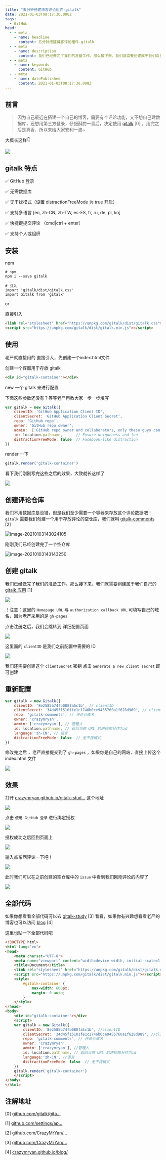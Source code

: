 ```yaml
---
title: "五分钟搭建博客评论组件-gitalk"
date: 2021-01-03T08:17:30.000Z
tags: 
  - GitHub
head:
  - - meta
    - name: headline
      content: 五分钟搭建博客评论组件-gitalk
  - - meta
    - name: description
      content: 我们已经做完了我们的准备工作。那么接下来，我们就需要创建属于我们自己的 gitalk 应用 [1]
  - - meta
    - name: keywords
      content: GitHub
  - - meta
    - name: datePublished
      content: 2021-01-03T08:17:30.000Z
---
```


前言
--

> 因为自己最近在搭建一个自己的博客，需要有个评论功能，又不想自己建数据库，还想用第三方登录，仔细斟酌一番后，决定使用 [gitalk](https://github.com/gitalk/gitalk/ "https://github.com/gitalk/gitalk/") \[0\] ，用完之后是真香，所以来给大家安利一波~

大概长这样👇

![](./images/c9623783354745ec9e5da1d0fbee25a2~tplv-k3u1fbpfcp-zoom-in-crop-mark:1512:0:0:0.webp)

gitalk 特点
---------

✅ GitHub 登录

✅ 无需数据库

✅ 无干扰模式（设置 distractionFreeMode 为 true 开启）

✅ 支持多语言 \[en, zh-CN, zh-TW, es-ES, fr, ru, de, pl, ko\]

✅ 快捷键提交评论 （cmd|ctrl + enter）

✅ 支持个人或组织

安装
--

npm

```shell
# npm
npm i --save gitalk

# 引入
import 'gitalk/dist/gitalk.css'
import Gitalk from 'gitalk'
```

or

直接引入

```html
<link rel="stylesheet" href="https://unpkg.com/gitalk/dist/gitalk.css">
<script src="https://unpkg.com/gitalk/dist/gitalk.min.js"></script>
```

使用
--

老严就直接用的 直接引入，先创建一个index.html文件

创建一个容器用于存放 gitalk

```html
<div id="gitalk-container"></div>
```

new 一个 gitalk 来进行配置

下面这些参数还没有？等等老严再教大家一步一步填写

```js
var gitalk = new Gitalk({
    clientID: 'GitHub Application Client ID',
    clientSecret: 'GitHub Application Client Secret',
    repo: 'GitHub repo',
    owner: 'GitHub repo owner',
    admin:  ['GitHub repo owner and collaborators, only these guys can initialize github issues'],
    id: location.pathname,      // Ensure uniqueness and len
    distractionFreeMode: false  // Facebook-like distraction
})
```

render 一下

```js
gitalk.render('gitalk-container')
```

看下我们刚刚写完这些之后的效果，大致就长这样了

![](./images/4ee0b295612b4d9999ecba9910321bc9~tplv-k3u1fbpfcp-zoom-in-crop-mark:1512:0:0:0.webp)

创建评论仓库
------

我们不用数据库是没错，但是我们至少需要一个容器来存放这个评论数据吧！`gitalk` 需要我们创建一个用于存放评论的空仓库，我们就叫 [gitalk-comments](https://github.com/CrazyMrYan/gitalk-comments "https://github.com/CrazyMrYan/gitalk-comments") \[2\]

![image-20210103143024105](./images/eea70fdbe0ba4791b44203b752bf483d~tplv-k3u1fbpfcp-zoom-in-crop-mark:1512:0:0:0.webp)

刚刚我们已经创建完了一个空仓库

![image-20210103143143250](./images/795a7c981d9647f9b2747bc57798d20e~tplv-k3u1fbpfcp-zoom-in-crop-mark:1512:0:0:0.webp)

创建 gitalk
---------

我们已经做完了我们的准备工作。那么接下来，我们就需要创建属于我们自己的 [gitalk 应用](https://github.com/settings/applications/new "https://github.com/settings/applications/new") \[1\]

![](./images/97efdb91d5604bf09afd355387059b61~tplv-k3u1fbpfcp-zoom-in-crop-mark:1512:0:0:0.webp)

！注意：这里的 `Homepage URL` 与 `authorization callback URL` 可填写自己的域名，因为老严采用的是 `gh-pages`

点击注册之后，我们会跳转到 详细配置页面

![](./images/e85b2f2d65054e689ab2894de453fca9~tplv-k3u1fbpfcp-zoom-in-crop-mark:1512:0:0:0.webp)

这里面的 `clientID` 是我们之前配置中需要的 ID

![](./images/118377418bf14345b57da6c7dd9ed74d~tplv-k3u1fbpfcp-zoom-in-crop-mark:1512:0:0:0.webp)

我们还需要创建这个 `clientSecret` 密钥 点击 `Generate a new client secret` 即可创建

重新配置
----

```js
var gitalk = new Gitalk({
    clientID: '8e2585b74fb088fa5c1b', // clientID 
    clientSecret: '34d45f15101fe1c1746b0ce9455760a1f628d989', // clientSecret
    repo: 'gitalk-comments', // 评论仓库名
    owner: 'crazymryan',
    admin: ['crazymryan'], // 管理人
    id: location.pathname, // 返回当前 URL 的路径部分作为id
    language:'zh-CN', // 语言
    distractionFreeMode: false  // 无干扰模式
})
```

修改完之后 ，老严直接提交到了 `gh-pages` ，如果你是自己的网站，直接上传这个 index.html 文件

![](./images/cd1cf6f47a4d4564b7b0530df0a38301~tplv-k3u1fbpfcp-zoom-in-crop-mark:1512:0:0:0.webp)

效果
--

打开 [crazymryan.github.io/gitalk-stud…](https://crazymryan.github.io/gitalk-study/ "https://crazymryan.github.io/gitalk-study/") 这个地址

![](./images/5ba842c018f940fb8c824dbcf56481be~tplv-k3u1fbpfcp-zoom-in-crop-mark:1512:0:0:0.webp)

点击 `使用 GitHub 登录` 进行绑定授权

![](./images/6e27f7a36e594ff095bfdb6917866d4f~tplv-k3u1fbpfcp-zoom-in-crop-mark:1512:0:0:0.webp)

授权成功之后回到页面上

![](./images/8258c8f0d2e44763b8f894b7f42edeba~tplv-k3u1fbpfcp-zoom-in-crop-mark:1512:0:0:0.webp)

输入点东西评论一下吧！

![](./images/937acbb061db45f785905c4ab996795d~tplv-k3u1fbpfcp-zoom-in-crop-mark:1512:0:0:0.webp)

此时我们可以在之前创建的空仓库中的 `issue` 中看到我们刚刚评论的内容了

![](./images/77ba1e4c4aba4289b9ec954ee2b534c5~tplv-k3u1fbpfcp-zoom-in-crop-mark:1512:0:0:0.webp)

全部代码
----

如果你想看看全部代码可以去 [gitalk-study](https://github.com/CrazyMrYan/gitalk-study/tree/gh-pages "https://github.com/CrazyMrYan/gitalk-study/tree/gh-pages") \[3\] 看看，如果你有兴趣想看看老严的博客也可以访问 [blog](https://crazymryan.github.io/blog/ "https://crazymryan.github.io/blog/") \[4\]

这里也贴一下全部代码吧

```html
<!DOCTYPE html>
<html lang="en">
<head>
    <meta charset="UTF-8">
    <meta name="viewport" content="width=device-width, initial-scale=1.0">
    <title>Document</title>
    <link rel="stylesheet" href="https://unpkg.com/gitalk/dist/gitalk.css">
    <script src="https://unpkg.com/gitalk/dist/gitalk.min.js"></script>
    <style>
        #gitalk-container {
            max-width: 600px;
            margin: 0 auto;
        }
    </style>
</head>
<body>
    <div id="gitalk-container"></div>
    <script>
    var gitalk = new Gitalk({
        clientID: '8e2585b74fb088fa5c1b', //clientID 
        clientSecret: '34d45f15101fe1c1746b0ce9455760a1f628d989', //clientSecret
        repo: 'gitalk-comments', // 评论仓库名
        owner: 'crazymryan',
        admin: ['crazymryan'], //管理人
        id: location.pathname, // 返回当前 URL 的路径部分作为id
        language:'zh-CN', //语言
        distractionFreeMode: false  // 无干扰模式
    })
    gitalk.render('gitalk-container')
    </script>
</body>
</html>
```

注解地址
----

\[0\] [github.com/gitalk/gita…](https://github.com/gitalk/gitalk/ "https://github.com/gitalk/gitalk/")

\[1\] [github.com/settings/ap…](https://github.com/settings/applications/new "https://github.com/settings/applications/new")

\[2\] [github.com/CrazyMrYan/…](https://github.com/CrazyMrYan/gitalk-comments "https://github.com/CrazyMrYan/gitalk-comments")

\[3\] [github.com/CrazyMrYan/…](https://github.com/CrazyMrYan/gitalk-study/tree/gh-pages "https://github.com/CrazyMrYan/gitalk-study/tree/gh-pages")

\[4\] [crazymryan.github.io/blog/](https://crazymryan.github.io/blog/ "https://crazymryan.github.io/blog/")
